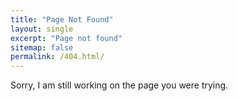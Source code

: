 ```yaml
---
title: "Page Not Found"
layout: single
excerpt: "Page not found"
sitemap: false
permalink: /404.html/
---
```

Sorry, I am still working on the page you were trying.
<script type="text/javascript">
  var GOOG_FIXURL_LANG = 'en';
  var GOOG_FIXURL_SITE = '{{ site.url }}'
</script>
<script type="text/javascript"
  src="//linkhelp.clients.google.com/tbproxy/lh/wm/fixurl.js">
</script>
